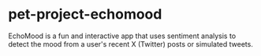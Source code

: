 # pet-project-echomood
EchoMood is a fun and interactive app that uses sentiment analysis to detect the mood from a user's recent X (Twitter) posts or simulated tweets.
